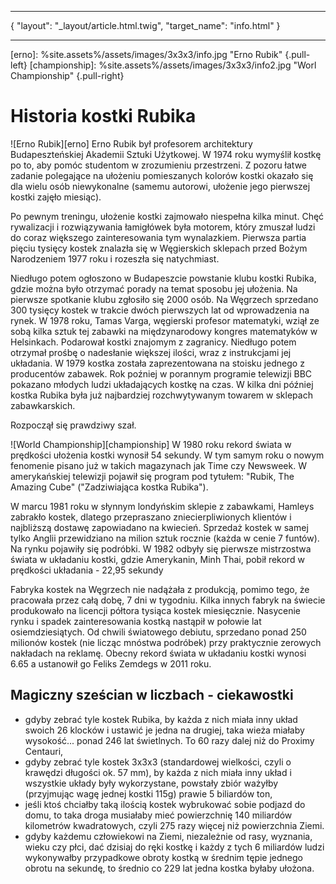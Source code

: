 ***
{
    "layout": "_layout/article.html.twig",
    "target_name": "info.html"
}
***
[erno]: %site.assets%/assets/images/3x3x3/info.jpg "Erno Rubik" {.pull-left}
[championship]: %site.assets%/assets/images/3x3x3/info2.jpg "Worl Championship" {.pull-right}

# Historia kostki Rubika

![Erno Rubik][erno]
Erno Rubik był profesorem architektury Budapeszteńskiej Akademii Sztuki Użytkowej. W 1974 roku wymyślił kostkę po to, aby pomóc studentom w zrozumieniu przestrzeni. Z pozoru łatwe zadanie polegające na ułożeniu pomieszanych kolorów kostki okazało się dla wielu osób niewykonalne (samemu autorowi, ułożenie jego pierwszej kostki zajęło miesiąc).

Po pewnym treningu, ułożenie kostki zajmowało niespełna kilka minut. Chęć rywalizacji i rozwiązywania łamigłówek była motorem, który zmuszał ludzi do coraz większego zainteresowania tym wynalazkiem. Pierwsza partia pięciu tysięcy kostek znalazła się w Węgierskich sklepach przed Bożym Narodzeniem 1977 roku i rozeszła się natychmiast.

Niedługo potem ogłoszono w Budapeszcie powstanie klubu kostki Rubika, gdzie można było otrzymać porady na temat sposobu jej ułożenia. Na pierwsze spotkanie klubu zgłosiło się 2000 osób. Na Węgrzech sprzedano 300 tysięcy kostek w trakcie dwóch pierwszych lat od wprowadzenia na rynek. W 1978 roku, Tamas Varga, węgierski profesor matematyki, wziął ze sobą kilka sztuk tej zabawki na międzynarodowy kongres matematyków w Helsinkach. Podarował kostki znajomym z zagranicy. Niedługo potem otrzymał prośbę o nadesłanie większej ilości, wraz z instrukcjami jej układania. W 1979 kostka została zaprezentowana na stoisku jednego z producentów zabawek. Rok poźniej w porannym programie telewizji BBC pokazano młodych ludzi układających kostkę na czas. W kilka dni później kostka Rubika była już najbardziej rozchwytywanym towarem w sklepach zabawkarskich.

Rozpoczął się prawdziwy szał.

![World Championship][championship]
W 1980 roku rekord świata w prędkości ułożenia kostki wynosił 54 sekundy. W tym samym roku o nowym fenomenie pisano już w takich magazynach jak Time czy Newsweek. W amerykańskiej telewizji pojawił się program pod tytułem: "Rubik, The Amazing Cube" ("Zadziwiająca kostka Rubika").

W marcu 1981 roku w słynnym londyńskim sklepie z zabawkami, Hamleys zabrakło kostek, dlatego przepraszano zniecierpliwionych klientów i najbliższą dostawę zapowiadano na kwiecień. Sprzedaż kostek w samej tylko Anglii przewidziano na milion sztuk rocznie (każda w cenie 7 funtów). Na rynku pojawiły się podróbki. W 1982 odbyły się pierwsze mistrzostwa świata w układaniu kostki, gdzie Amerykanin, Minh Thai, pobił rekord w prędkości układania - 22,95 sekundy

Fabryka kostek na Węgrzech nie nadążała z produkcją, pomimo tego, że pracowała przez całą dobę, 7 dni w tygodniu. Kilka innych fabryk na świecie produkowało na licencji półtora tysiąca kostek miesięcznie. Nasycenie rynku i spadek zainteresowania kostką nastąpił w połowie lat osiemdziesiątych. Od chwili światowego debiutu, sprzedano ponad 250 milionów kostek (nie licząc mnóstwa podróbek) przy praktycznie zerowych nakładach na reklamę. Obecny rekord świata w układaniu kostki wynosi 6.65 a ustanowił go Feliks Zemdegs w 2011 roku.

## Magiczny sześcian w liczbach - ciekawostki
 - gdyby zebrać tyle kostek Rubika, by każda z nich miała inny układ swoich 26 klocków i ustawić je jedna na drugiej, taka wieża miałaby wysokość... ponad 246 lat świetlnych. To 60 razy dalej niż do Proximy Centauri,
 - gdyby zebrać tyle kostek 3x3x3 (standardowej wielkości, czyli o krawędzi długości ok. 57 mm), by każda z nich miała inny układ i wszystkie układy były wykorzystane, powstały zbiór ważyłby (przyjmując wagę jednej kostki 115g) prawie 5 biliardów ton,
 - jeśli ktoś chciałby taką ilością kostek wybrukować sobie podjazd do domu, to taka droga musiałaby mieć powierzchnię 140 miliardów kilometrów kwadratowych, czyli 275 razy więcej niż powierzchnia Ziemi.
 - gdyby każdemu człowiekowi na Ziemi, niezależnie od rasy, wyznania, wieku czy płci, dać dzisiaj do ręki kostkę i każdy z tych 6 miliardów ludzi wykonywałby przypadkowe obroty kostką w średnim tępie jednego obrotu na sekundę, to średnio co 229 lat jedna kostka byłaby ułożona.